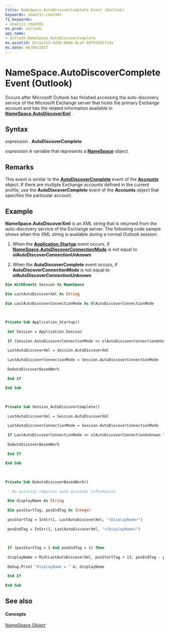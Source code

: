 ```yaml
---
title: NameSpace.AutoDiscoverComplete Event (Outlook)
keywords: vbaol11.chm3301
f1_keywords:
- vbaol11.chm3301
ms.prod: outlook
api_name:
- Outlook.NameSpace.AutoDiscoverComplete
ms.assetid: b7cac212-4d38-660e-0caf-48f97035f14a
ms.date: 06/08/2017
---
```



# NameSpace.AutoDiscoverComplete Event (Outlook)

Occurs after Microsoft Outlook has finished accessing the auto-discovery service of the Microsoft Exchange server that hosts the primary Exchange account and has the related information available in **[NameSpace.AutoDiscoverXml](namespace-autodiscoverxml-property-outlook.md)** .


## Syntax

 _expression_ . **AutoDiscoverComplete**

 _expression_ A variable that represents a **[NameSpace](namespace-object-outlook.md)** object.


## Remarks

This event is similar to the **[AutoDiscoverComplete](accounts-autodiscovercomplete-event-outlook.md)** event of the **[Accounts](accounts-object-outlook.md)** object. If there are multiple Exchange accounts defined in the current profile, use the **AutoDiscoverComplete** event of the **Accounts** object that specifies the particular account.


## Example

 **NameSpace.AutoDiscoverXml** is an XML string that is returned from the auto-discovery service of the Exchange server. The following code sample shows when this XML string is available during a normal Outlook session:


1. When the **[Application.Startup](application-startup-event-outlook.md)** event occurs, if **[NameSpace.AutoDiscoverConnectionMode](namespace-autodiscoverconnectionmode-property-outlook.md)** is not equal to **olAutoDiscoverConnectionUnknown**
    
2. When the **AutoDiscoverComplete** event occurs, if **AutoDiscoverConnectionMode** is not equal to **olAutoDiscoverConnectionUnknown**
    





```vb
Dim WithEvents Session As NameSpace 
 
Dim LastAutoDiscoverXml As String 
 
Dim LastAutoDiscoverConnectionMode As OlAutoDiscoverConnectionMode 
 
 
 
Private Sub Application_Startup() 
 
 Set Session = Application.Session 
 
 If (Session.AutoDiscoverConnectionMode <> olAutoDiscoverConnectionUnknown) Then 
 
 LastAutoDiscoverXml = Session.AutoDiscoverXml 
 
 LastAutoDiscoverConnectionMode = Session.AutoDiscoverConnectionMode 
 
 DoAutoDiscoverBasedWork 
 
 End If 
 
End Sub 
 
 
 
Private Sub Session_AutoDiscoverComplete() 
 
 LastAutoDiscoverXml = Session.AutoDiscoverXml 
 
 LastAutoDiscoverConnectionMode = Session.AutoDiscoverConnectionMode 
 
 If LastAutoDiscoverConnectionMode <> olAutoDiscoverConnectionUnknown Then 
 
 DoAutoDiscoverBasedWork 
 
 End If 
 
End Sub 
 
 
 
Private Sub DoAutoDiscoverBasedWork() 
 
 ' Do activity requires auto discover information 
 
 Dim displayName As String 
 
 Dim posStartTag, posEndTag As Integer 
 
 posStartTag = InStr(1, LastAutoDiscoverXml, "<DisplayName>") 
 
 posEndTag = InStr(1, LastAutoDiscoverXml, "</DisplayName>") 
 
 
 
 If (posStartTag > 1 And posEndTag > 1) Then 
 
 displayName = Mid(LastAutoDiscoverXml, posStartTag + 13, posEndTag - posStartTag - 13) 
 
 Debug.Print "DisplayName = " &; displayName 
 
 End If 
 
End Sub
```


## See also


#### Concepts


[NameSpace Object](namespace-object-outlook.md)

